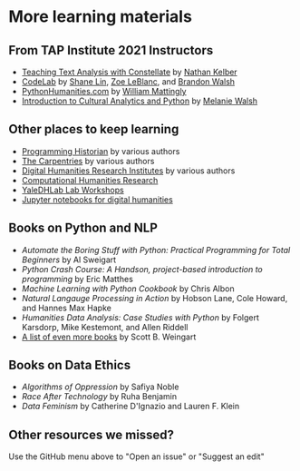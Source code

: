 # More learning materials

## From TAP Institute 2021 Instructors

* [Teaching Text Analysis with Constellate](https://ithaka.github.io/tdm-notebooks/book/intro.html) by [Nathan Kelber](https://nkelber.com)
* [CodeLab](https://github.com/ZoeLeBlanc/CodeLab) by [Shane Lin](https://www.library.virginia.edu/staff/ssl2ab), [Zoe LeBlanc](https://zoeleblanc.com/), and [Brandon Walsh](https://scholarslab.lib.virginia.edu/people/brandon-walsh/)
* [PythonHumanities.com](https://pythonhumanities.com/about/) by [William Mattingly](https://wjbmattingly.com/)
* [Introduction to Cultural Analytics and Python](https://melaniewalsh.github.io/Intro-Cultural-Analytics/welcome.html) by [Melanie Walsh](https://melaniewalsh.org/)

## Other places to keep learning
* [Programming Historian](https://programminghistorian.org/en/lessons/) by various authors
* [The Carpentries](https://carpentries.org/workshops-curricula/) by various authors
* [Digital Humanities Research Institutes](https://www.dhinstitutes.org/curricula/) by various authors
* [Computational Humanities Research](https://discourse.computational-humanities-research.org/) <br />
* [YaleDHLab Lab Workshops](https://github.com/YaleDHLab/lab-workshops) <br />
* [Jupyter notebooks for digital humanities](https://github.com/quinnanya/dh-jupyter/blob/master/README.md)
  
## Books on Python and NLP
* *Automate the Boring Stuff with Python: Practical Programming for Total Beginners* by Al Sweigart
* *Python Crash Course: A Handson, project-based introduction to programming* by Eric Matthes
* *Machine Learning with Python Cookbook* by Chris Albon
* *Natural Langauge Processing in Action* by Hobson Lane, Cole Howard, and Hannes Max Hapke
* *Humanities Data Analysis: Case Studies with Python* by Folgert Karsdorp, Mike Kestemont, and Allen Riddell
* [A list of even more books](https://cmu-lib.github.io/dhlg/global-resources/educational-resources/textbooks/) by Scott B. Weingart

## Books on Data Ethics
* *Algorithms of Oppression* by Safiya Noble
* *Race After Technology* by Ruha Benjamin
* *Data Feminism* by Catherine D'Ignazio and Lauren F. Klein

## Other resources we missed?
Use the GitHub menu above to "Open an issue" or "Suggest an edit"

